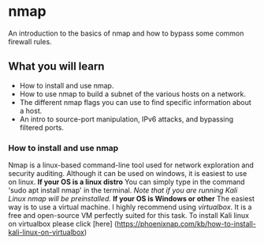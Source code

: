 # nmap
An introduction to the basics of nmap and how to bypass some common firewall rules.

## What you will learn 
* How to install and use nmap.
* How to use nmap to build a subnet of the various hosts on a network.
* The different nmap flags you can use to find specific information about a host.
* An intro to source-port manipulation, IPv6 attacks, and bypassing filtered ports.

### How to install and use nmap
Nmap is a linux-based command-line tool used for network exploration and security auditing. Although it can be 
used on windows, it is easiest to use on linux. 
**If your OS is a linux distro**
You can simply type in the command 'sudo apt install nmap' in the terminal.
*Note that if you are running Kali Linux nmap will be preinstalled.*
**If your OS is Windows or other**
The easiest way is to use a virtual machine. I highly recommend using *virtualbox*.
It is a free and open-source VM perfectly suited for this task. To install Kali linux on virtualbox please click [here] (https://phoenixnap.com/kb/how-to-install-kali-linux-on-virtualbox)

